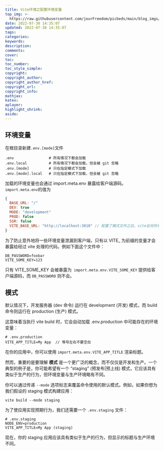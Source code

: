 ```yaml
---
title: Vite环境之配置环境变量
top_img: >-
  https://raw.githubusercontent.com/jourFreedom/picbeds/main/blog_imgs/8ea16b280878493e8b07cd4f33c4b465_9b9b8903ca754025ae8507dbb805525a_thumb.jpg
date: 2022-07-30 14:35:07
updated: 2022-07-30 14:35:07
tags:
categories:
keywords:
description:
comments:
cover:
toc:
toc_number:
toc_style_simple:
copyright:
copyright_author:
copyright_author_href:
copyright_url:
copyright_info:
mathjax:
katex:
aplayer:
highlight_shrink:
aside:
---
```


## 环境变量
在根目录新建`.env.[mode]`文件
```env
.env                # 所有情况下都会加载
.env.local          # 所有情况下都会加载，但会被 git 忽略
.env.[mode]         # 只在指定模式下加载
.env.[mode].local   # 只在指定模式下加载，但会被 git 忽略
```

加载的环境变量也会通过 import.meta.env 暴露给客户端源码。
`import.meta.env`的值为
```javascript
{
  BASE_URL: "/"
  DEV: true
  MODE: "development"
  PROD: false
  SSR: false
  VITE_BASE_URL: "http://localhost:3010" // 配置了模式文件之后，vite会将所有有效变量添加到env中
}
```

为了防止意外地将一些环境变量泄漏到客户端，只有以 VITE_ 为前缀的变量才会暴露给经过 vite 处理的代码。例如下面这个文件中：

```env
DB_PASSWORD=foobar
VITE_SOME_KEY=123
```
只有 VITE_SOME_KEY 会被暴露为` import.meta.env.VITE_SOME_KEY` 提供给客户端源码，而 `DB_PASSWORD` 则不会。

## 模式
默认情况下，开发服务器 (dev 命令) 运行在 development (开发) 模式，而 build 命令则运行在 production (生产) 模式。

这意味着当执行 vite build 时，它会自动加载 .env.production 中可能存在的环境变量：
```env
# .env.production
VITE_APP_TITLE=My App  // 等号左右不要空白
```
在你的应用中，你可以使用 `import.meta.env.VITE_APP_TITLE` 渲染标题。

然而，重要的是要理解 **模式** 是一个更广泛的概念，而不仅仅是开发和生产。一个典型的例子是，你可能希望有一个 “staging” (预发布|预上线) 模式，它应该具有类似于生产的行为，但环境变量与生产环境略有不同。

你可以通过传递 `--mode` 选项标志来覆盖命令使用的默认模式。例如，如果你想为我们假设的 staging 模式构建应用：

```env
vite build --mode staging
```

为了使应用实现预期行为，我们还需要一个 `.env.staging` 文件：

```env
# .env.staging
NODE_ENV=production
VITE_APP_TITLE=My App (staging)
```

现在，你的 staging 应用应该具有类似于生产的行为，但显示的标题与生产环境不同。